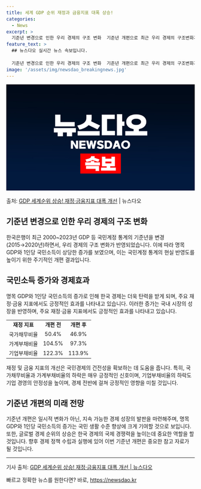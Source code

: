 ```yaml
---
title: 세계 GDP 순위 재정과 금융지표 대폭 상승!
categories:
  - News
excerpt: >
  기준년 변경으로 인한 우리 경제의 구조 변화  기준년 개편으로 최근 우리 경제의 구조변화가 반영되면서, 명목…
feature_text: >
  ## 뉴스다오 실시간 뉴스 속보입니다.

  기준년 변경으로 인한 우리 경제의 구조 변화  기준년 개편으로 최근 우리 경제의 구조변화가 반영되면서, 명목…
image: '/assets/img/newsdao_breakingnews.jpg'
---
```


![뉴스다오 속보](/assets/img/newsdao_breakingnews.jpg)

<p>출처: <a href="https://newsdao.kr/4104" rel="dofollow">GDP 세계순위 상승! 재정·금융지표 대폭 개선</a> | 뉴스다오</p>

<h2 data-ke-size="size26">기준년 변경으로 인한 우리 경제의 구조 변화</h2>
<p data-ke-size="size16">한국은행이 최근 2000~2023년 GDP 등 국민계정 통계의 기준년을 변경(2015→2020년)하면서, 우리 경제의 구조 변화가 반영되었습니다. 이에 따라 명목 GDP와 1인당 국민소득이 상당한 증가를 보였으며, 이는 국민계정 통계의 현실 반영도를 높이기 위한 주기적인 개편 결과입니다.</p>

<h2 data-ke-size="size26">국민소득 증가와 경제효과</h2>
<p data-ke-size="size16">명목 GDP와 1인당 국민소득의 증가로 인해 한국 경제는 더욱 탄력을 받게 되며, 주요 재정·금융 지표에서도 긍정적인 효과를 나타내고 있습니다. 이러한 증가는 국내 시장의 성장을 반영하며, 주요 재정·금융 지표에서도 긍정적인 효과를 나타내고 있습니다.</p>

<table>
  <tr>
    <td style="text-align: center; height: 17px;"><b>재정 지표</b></td>
    <td style="text-align: center; height: 17px;"><b>개편 전</b></td>
    <td style="text-align: center; height: 17px;"><b>개편 후</b></td>
  </tr>
  <tr>
    <td style="text-align: center; height: 17px;">국가채무비율</td>
    <td style="text-align: center; height: 17px;">50.4%</td>
    <td style="text-align: center; height: 17px;">46.9%</td>
  </tr>
  <tr>
    <td style="text-align: center; height: 17px;">가계부채비율</td>
    <td style="text-align: center; height: 17px;">104.5%</td>
    <td style="text-align: center; height: 17px;">97.3%</td>
  </tr>
  <tr>
    <td style="text-align: center; height: 17px;">기업부채비율</td>
    <td style="text-align: center; height: 17px;">122.3%</td>
    <td style="text-align: center; height: 17px;">113.9%</td>
  </tr>
</table>

<p data-ke-size="size16">재정 및 금융 지표의 개선은 국민경제의 건전성을 확보하는 데 도움을 줍니다. 특히, 국가채무비율과 가계부채비율의 하락은 매우 긍정적인 신호이며, 기업부채비율의 하락도 기업 경영의 안정성을 높이며, 경제 전반에 걸쳐 긍정적인 영향을 미칠 것입니다.</p>

<h2 data-ke-size="size26">기준년 개편의 미래 전망</h2>
<p data-ke-size="size16">기준년 개편은 일시적 변화가 아닌, 지속 가능한 경제 성장의 발판을 마련해주며, 명목 GDP와 1인당 국민소득의 증가는 국민 생활 수준 향상에 크게 기여할 것으로 보입니다. 또한, 글로벌 경제 순위의 상승은 한국 경제의 국제 경쟁력을 높이는데 중요한 역할을 할 것입니다. 향후 경제 정책 수립과 실행에 있어 이번 기준년 개편은 중요한 참고 자료가 될 것입니다.</p>

<hr>

<p data-ke-size="size16">기사 출처: <a href="https://newsdao.kr/4104">GDP 세계순위 상승! 재정·금융지표 대폭 개선 | 뉴스다오</a></p> 

빠르고 정확한 뉴스를 원한다면? 바로, <a href="https://newsdao.kr" rel="dofollow">https://newsdao.kr</a>


